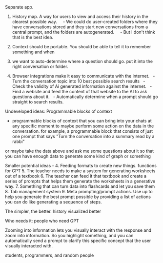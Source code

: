 Separate app.

1. History map. A way for users to view and access their history in the clearest possible way.
    - We could do user-created folders where they have conversations stored and they start new conversations from a central prompt, and the folders are autogenerated.
    - But I don't think that is the best idea.
2. Context should be portable. You should be able to tell it to remember something and when
3. we want to auto-determine where a question should go. put it into the right conversation or folder.

4. Browser integrations make it easy to communicate with the internet. 
  - Turn the conversation topic into 10 best possible search results
  - Check the validity of Ai generated information against the internet.
  - Find a website and feed the content of that website to the AI to ask questions about it.
  - Automatically determine when a prompt should go straight to search results.

Undeveloped ideas: Programmable blocks of context 
- programmable blocks of context that you can bring into your chats at any specific moment to maybe perform some action on the data in the conversation.
for example, a programmable block that consists of just one prompt that says "Turn the conversation into a summary read by a rabbi" 

or maybe take the data above and ask me some questions about it so that you can have enough data to generate some kind of graph or something

Smaller potential ideas - 
4. Feeding formats to create new things. functions for GPT
5. The teacher needs to make a system for generating worksheets out of a textbook
6. The teacher can feed it that textbook and create a series of prompts that helps them generate the worksheets in a generative way.
7. Something that can turn data into flashcards and let you save them
8. Tab management system
9. Meta prompting/prompt actions. Use up to help you generate the best prompt possible by providing a list of actions you can do like generating a sequence of steps.

The simpler, the better. 
history visualized better

Who needs it:
people who need GPT 

Zooming into information lets you visually interact with the response and zoom into
information. So you highlight something, and you can automatically send a prompt to clarify this specific concept that the user visually interacted with.

students, programmers, and random people
